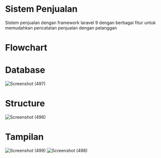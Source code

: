 # Sistem Penjualan
Sistem penjualan dengan framework laravel 9 dengan berbagai fitur untuk memudahkan pencatatan penjualan dengan pelanggan

# Flowchart


# Database
![Screenshot (497)](https://github.com/ailsyaputri3/Sistem-Penjualan/assets/152596831/7211590b-8ce1-4f53-b392-ffb9044ff8bf)


# Structure
![Screenshot (496)](https://github.com/ailsyaputri3/Sistem-Penjualan/assets/152596831/f5d07cac-2463-4aa8-9e34-6b822a31ee8a)

# Tampilan
![Screenshot (499)](https://github.com/ailsyaputri3/Sistem-Penjualan/assets/152596831/4736bf9b-2f34-47ee-9293-07734f64d9ef)
![Screenshot (498)](https://github.com/ailsyaputri3/Sistem-Penjualan/assets/152596831/e3f1926d-48af-41f3-9060-94b4e58d122b)


